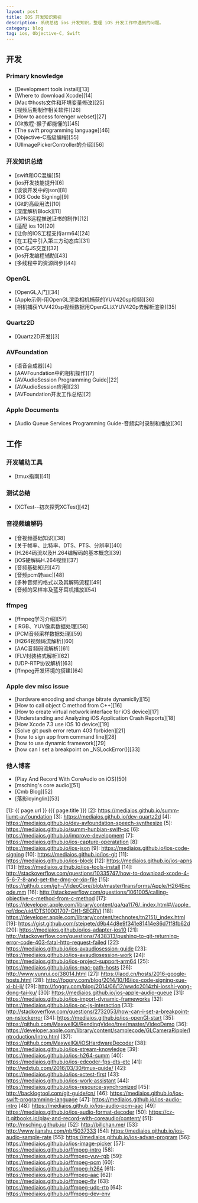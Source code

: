 ```yaml
---
layout: post
title: IOS 开发知识索引
description: 系统总结 ios 开发知识，整理 iOS 开发工作中遇到的问题。
category: blog
tag: ios, Objective-C, Swift
---
```




## 开发

### Primary knowledge

- [Development tools install][13]
- [Where to download Xcode][14]
- [Mac中hosts文件和环境变量修改][25]
- [视频后期制作相关软件][26]
- [How to access forenger webset][27]
- [Git教程-猴子都能懂的][45]
- [The swift programming language][46]
- [Objective-C高级编程][55]
- [UIImagePickerController的介绍][56]

### 开发知识总结

- [swift和OC混编][5]
- [ios开发技能提升][6]
- [谈谈开发中的json][8]
- [IOS Code Signing][9]
- [Git的高级用法][10]
- [深度解析Block][11]
- [APNS远程推送证书的制作][12]
- [适配 ios 10][20]
- [让你的IOS工程支持arm64][24]
- [在工程中引入第三方动态库][31]
- [OC与JS交互][32]
- [ios开发编程辅助][43]
- [多线程中的资源同步][44]

### OpenGL

- [OpenGL入门][34]
- [Apple示例-用OpenGL渲染相机捕获的YUV420sp视频][36]
- [相机捕获YUV420sp视频数据用OpenGL以YUV420p去解析渲染][35]

### Quartz2D

- [Quartz2D开发][3]


### AVFoundation

- [语音合成器][4]
- [AAVFoundation中的相机操作][7]
- [AVAudioSession Programming Guide][22]
- [AVAudioSession应用][23]
- [AVFoundation开发工作总结][2]

### Apple Documents

- [Audio Queue Services Programming Guide-音频实时录制和播放][30]


## 工作

### 开发辅助工具

- [tmux指南][41]

### 测试总结

- [XCTest--初次探究XCTest][42]

### 音视频编解码

- [音视频基础知识][38]
- [关于帧率、比特率、DTS、PTS、分辨率][40]
- [H.264码流以及H.264编解码的基本概念][39]
- [iOS硬解码H.264视频][37]
- [音频基础知识][47]
- [音频pcm转aac][48]
- [多种音频的格式以及其解码流程][49]
- [音频的采样率及蓝牙耳机播放][54]


### ffmpeg

- [ffmpeg学习介绍][57]
- [ RGB、YUV像素数据处理][58]
- [PCM音频采样数据处理][59]
- [H264视频码流解析][60]
- [AAC音频码流解析][61]
- [FLV封装格式解析][62]
- [UDP-RTP协议解析][63]
- [ffmpeg开发环境的搭建][64]


### Apple dev misc issue

- [hardware encoding and change bitrate dynamiclly][15]
- [How to call object C method from C++][16]
- [How to create virtual network interface for iOS device][17]
- [Understanding and Analyzing iOS Application Crash Reports][18]
- [How Xcode 7.3 use iOS 10 device][19]
- [Solve git push error return 403 forbiden][21]
- [how to sign app from command line][28]
- [how to use dynamic framework][29]
- [how can I set a breakpoint on _NSLockError()][33]


### 他人博客

- [Play And Record With CoreAudio on iOS][50]
- [msching's core audio][51]
- [Cmb Blog][52]
- [落影loyinglin][53]


[Mediaios]: https://mediaios.github.io "Mediaios"
[1]: {{ page.url }} ({{ page.title }})
[2]: https://mediaios.github.io/summ-liumt-avfoundation
[3]: https://mediaios.github.io/dev-quartz2d
[4]: https://mediaios.github.io/dev-avfoundation-speech-synthesize
[5]: https://mediaios.github.io/summ-hunbian-swift-oc
[6]: https://mediaios.github.io/improve-development
[7]: https://mediaios.github.io/ios-capture-operatation
[8]: https://mediaios.github.io/ios-json
[9]: https://mediaios.github.io/ios-code-signing
[10]: https://mediaios.github.io/ios-git
[11]: https://mediaios.github.io/ios-block
[12]: https://mediaios.github.io/ios-apns
[13]: https://mediaios.github.io/ios-tools-install
[14]: http://stackoverflow.com/questions/10335747/how-to-download-xcode-4-5-6-7-8-and-get-the-dmg-or-xip-file
[15]: https://github.com/jgh-/VideoCore/blob/master/transforms/Apple/H264Encode.mm
[16]: http://stackoverflow.com/questions/1061005/calling-objective-c-method-from-c-method
[17]: https://developer.apple.com/library/content/qa/qa1176/_index.html#//apple_ref/doc/uid/DTS10001707-CH1-SECRVI
[18]: https://developer.apple.com/library/content/technotes/tn2151/_index.html
[19]: https://gist.github.com/steipete/d9b44d8e9f341e81414e86d7ff8fb62d
[20]: https://mediaios.github.io/ios-adapter-ios10
[21]: http://stackoverflow.com/questions/7438313/pushing-to-git-returning-error-code-403-fatal-http-request-failed
[22]: https://mediaios.github.io/ios-avaudiosession-guide
[23]: https://mediaios.github.io/ios-avaudiosession-work
[24]: https://mediaios.github.io/ios-project-support-arm64
[25]: https://mediaios.github.io/ios-mac-path-hosts
[26]: http://www.yunrui.co/38014.html
[27]: https://laod.cn/hosts/2016-google-hosts.html
[28]: http://foggry.com/blog/2014/10/16/ios-code-signing-xue-xi-bi-ji/
[29]: http://foggry.com/blog/2014/06/12/wwdc2014zhi-iosshi-yong-dong-tai-ku/
[30]: https://mediaios.github.io/ios-apple-audio-queue
[31]: https://mediaios.github.io/ios-import-dynamic-frameworks
[32]: https://mediaios.github.io/ios-oc-js-interaction
[33]: http://stackoverflow.com/questions/2732053/how-can-i-set-a-breakpoint-on-nslockerror
[34]: https://mediaios.github.io/ios-openGl-start
[35]: https://github.com/MaxwellQi/RendingVideo/tree/master/VideoDemo
[36]: https://developer.apple.com/library/content/samplecode/GLCameraRipple/Introduction/Intro.html
[37]: https://github.com/MaxwellQi/iOSHardwareDecoder
[38]: https://mediaios.github.io/ios-stream-knowledge
[39]: https://mediaios.github.io/ios-h264-summ
[40]: https://mediaios.github.io/ios-edcoder-fps-dts-etc
[41]: http://wdxtub.com/2016/03/30/tmux-guide/
[42]: https://mediaios.github.io/ios-xctest-first
[43]: https://mediaios.github.io/ios-work-assistant
[44]: https://mediaios.github.io/ios-resource-synchronized
[45]: http://backlogtool.com/git-guide/cn/
[46]: https://mediaios.github.io/ios-swift-programming-language
[47]: https://mediaios.github.io/ios-audio-intro
[48]: https://mediaios.github.io/ios-audio-pcm-aac
[49]: https://mediaios.github.io/ios-audio-format-decoder
[50]: https://cz-it.gitbooks.io/play-and-record-with-coreaudio/content/
[51]: http://msching.github.io/
[52]: http://billchan.me/
[53]: http://www.jianshu.com/nb/5037333
[54]: https://mediaios.github.io/ios-audio-sample-rate
[55]: https://mediaios.github.io/ios-advan-program
[56]: https://mediaios.github.io/ios-image-picker
[57]: https://mediaios.github.io/ffmpeg-intro
[58]: https://mediaios.github.io/ffmpeg-yuv-rgb
[59]: https://mediaios.github.io/ffmpeg-pcm
[60]: https://mediaios.github.io/ffmpeg-h264
[61]: https://mediaios.github.io/ffmpeg-aac
[62]: https://mediaios.github.io/ffmpeg-flv
[63]: https://mediaios.github.io/ffmpeg-udp-rtp
[64]: https://mediaios.github.io/ffmpeg-dev-env

